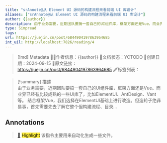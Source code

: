 ```yaml
---
title: "srAnnote@从 Element UI 源码的构建流程来看前端 UI 库设计"
aliases: ["srAnnote@从 Element UI 源码的构建流程来看前端 UI 库设计"]
author: {{author}}
description: 由于业务需要，近期团队要搞一套自己的UI组件库，框架方面还是Vue。而业界已经有比较成熟的一些UI库了，比如ElementUI、AntDesign、Vant等。 结合框架Vue，我们选择在ElementUI基础上进行改造。但造轮子绝非易事，首先需要先去了解它整个但构建流程、目录…
type: Simpread
tags: 
url: https://juejin.cn/post/6844904197863964685
int_uil: http://localhost:7026/reading/4
---
```

> [!md] Metadata
> 🙇‍♂作者信息：{{author}}
> 🌱文档状态：YCTODO
> 📅创建日期：2024-09-15
> 🔗原文链接：https://juejin.cn/post/6844904197863964685
> 🖋标签列表： 

> [!summary] 描述  
> 由于业务需要，近期团队要搞一套自己的UI组件库，框架方面还是Vue。而业界已经有比较成熟的一些UI库了，比如ElementUI、AntDesign、Vant等。 结合框架Vue，我们选择在ElementUI基础上进行改造。但造轮子绝非易事，首先需要先去了解它整个但构建流程、目录…

## Annotations

> [📌](<http://localhost:7026/reading/4#id=1726414343523>) <mark style="background-color: #ffeb3b">Highlight</mark> 
> 该指令主要用来自动化生成一些文件。



